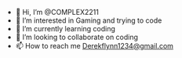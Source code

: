 - 👋 Hi, I’m @COMPLEX2211
- 👀 I’m interested in Gaming and trying to code
- 🌱 I’m currently learning coding
- 💞️ I’m looking to collaborate on coding
- 📫 How to reach me Derekflynn1234@gmail.com

<!---
COMPLEX2211/COMPLEX2211 is a ✨ special ✨ repository because its `README.md` (this file) appears on your GitHub profile.
You can click the Preview link to take a look at your changes.
--->
